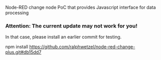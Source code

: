 Node-RED change node PoC that provides Javascript interface for data processing

### Attention: The current update may not work for you!

In that case, please install an earlier commit for testing.

npm install https://github.com/ralphwetzel/node-red-change-plus.git#db15dd7